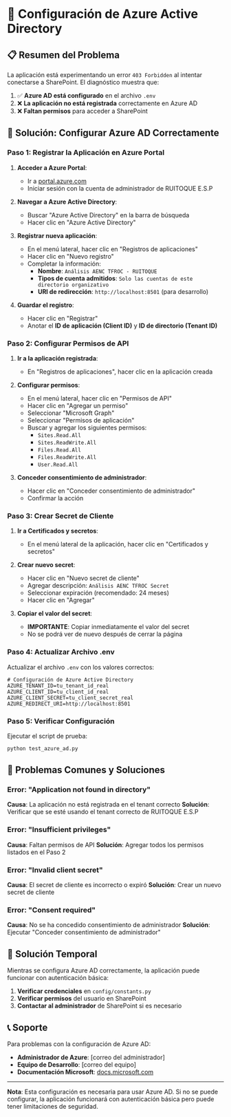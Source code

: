 # 🔐 Configuración de Azure Active Directory

## 📋 Resumen del Problema

La aplicación está experimentando un error `403 Forbidden` al intentar conectarse a SharePoint. El diagnóstico muestra que:

1. ✅ **Azure AD está configurado** en el archivo `.env`
2. ❌ **La aplicación no está registrada** correctamente en Azure AD
3. ❌ **Faltan permisos** para acceder a SharePoint

## 🔧 Solución: Configurar Azure AD Correctamente

### Paso 1: Registrar la Aplicación en Azure Portal

1. **Acceder a Azure Portal**:
   - Ir a [portal.azure.com](https://portal.azure.com)
   - Iniciar sesión con la cuenta de administrador de RUITOQUE E.S.P

2. **Navegar a Azure Active Directory**:
   - Buscar "Azure Active Directory" en la barra de búsqueda
   - Hacer clic en "Azure Active Directory"

3. **Registrar nueva aplicación**:
   - En el menú lateral, hacer clic en "Registros de aplicaciones"
   - Hacer clic en "Nuevo registro"
   - Completar la información:
     - **Nombre**: `Análisis AENC TFROC - RUITOQUE`
     - **Tipos de cuenta admitidos**: `Solo las cuentas de este directorio organizativo`
     - **URI de redirección**: `http://localhost:8501` (para desarrollo)

4. **Guardar el registro**:
   - Hacer clic en "Registrar"
   - Anotar el **ID de aplicación (Client ID)** y **ID de directorio (Tenant ID)**

### Paso 2: Configurar Permisos de API

1. **Ir a la aplicación registrada**:
   - En "Registros de aplicaciones", hacer clic en la aplicación creada

2. **Configurar permisos**:
   - En el menú lateral, hacer clic en "Permisos de API"
   - Hacer clic en "Agregar un permiso"
   - Seleccionar "Microsoft Graph"
   - Seleccionar "Permisos de aplicación"
   - Buscar y agregar los siguientes permisos:
     - `Sites.Read.All`
     - `Sites.ReadWrite.All`
     - `Files.Read.All`
     - `Files.ReadWrite.All`
     - `User.Read.All`

3. **Conceder consentimiento de administrador**:
   - Hacer clic en "Conceder consentimiento de administrador"
   - Confirmar la acción

### Paso 3: Crear Secret de Cliente

1. **Ir a Certificados y secretos**:
   - En el menú lateral de la aplicación, hacer clic en "Certificados y secretos"

2. **Crear nuevo secret**:
   - Hacer clic en "Nuevo secret de cliente"
   - Agregar descripción: `Análisis AENC TFROC Secret`
   - Seleccionar expiración (recomendado: 24 meses)
   - Hacer clic en "Agregar"

3. **Copiar el valor del secret**:
   - **IMPORTANTE**: Copiar inmediatamente el valor del secret
   - No se podrá ver de nuevo después de cerrar la página

### Paso 4: Actualizar Archivo .env

Actualizar el archivo `.env` con los valores correctos:

```env
# Configuración de Azure Active Directory
AZURE_TENANT_ID=tu_tenant_id_real
AZURE_CLIENT_ID=tu_client_id_real
AZURE_CLIENT_SECRET=tu_client_secret_real
AZURE_REDIRECT_URI=http://localhost:8501
```

### Paso 5: Verificar Configuración

Ejecutar el script de prueba:

```bash
python test_azure_ad.py
```

## 🚨 Problemas Comunes y Soluciones

### Error: "Application not found in directory"
**Causa**: La aplicación no está registrada en el tenant correcto
**Solución**: Verificar que se esté usando el tenant correcto de RUITOQUE E.S.P

### Error: "Insufficient privileges"
**Causa**: Faltan permisos de API
**Solución**: Agregar todos los permisos listados en el Paso 2

### Error: "Invalid client secret"
**Causa**: El secret de cliente es incorrecto o expiró
**Solución**: Crear un nuevo secret de cliente

### Error: "Consent required"
**Causa**: No se ha concedido consentimiento de administrador
**Solución**: Ejecutar "Conceder consentimiento de administrador"

## 🔄 Solución Temporal

Mientras se configura Azure AD correctamente, la aplicación puede funcionar con autenticación básica:

1. **Verificar credenciales** en `config/constants.py`
2. **Verificar permisos** del usuario en SharePoint
3. **Contactar al administrador** de SharePoint si es necesario

## 📞 Soporte

Para problemas con la configuración de Azure AD:
- **Administrador de Azure**: [correo del administrador]
- **Equipo de Desarrollo**: [correo del equipo]
- **Documentación Microsoft**: [docs.microsoft.com](https://docs.microsoft.com)

---

**Nota**: Esta configuración es necesaria para usar Azure AD. Si no se puede configurar, la aplicación funcionará con autenticación básica pero puede tener limitaciones de seguridad.
